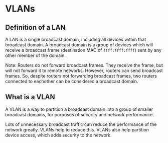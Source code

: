 # VLANs

## Definition of a LAN
A LAN is a single broadcast domain, including all devices within that broadcast domain.
A broadcast domain is a group of devices which will receive a broadcast frame (destination MAC of `ffff:ffff:ffff`) sent by any other member of the domain.

Note: Routers do not forward broadcast frames. They receive the frame, but will not forward it to remote networks. However, routers can send broadcast frames. So, despite routers not forwarding broadcast frames, two routers connected to eachother can be considered a broadcast domain.

## What is a VLAN
A VLAN is a way to partition a broadcast domain into a group of smaller broadcast domains, for purposes of security and network performance. 

Lots of unnecessary broadcast traffic can reduce the performance of the network greatly. VLANs help to reduce this. VLANs also help partition device access, which adds security to the network.



